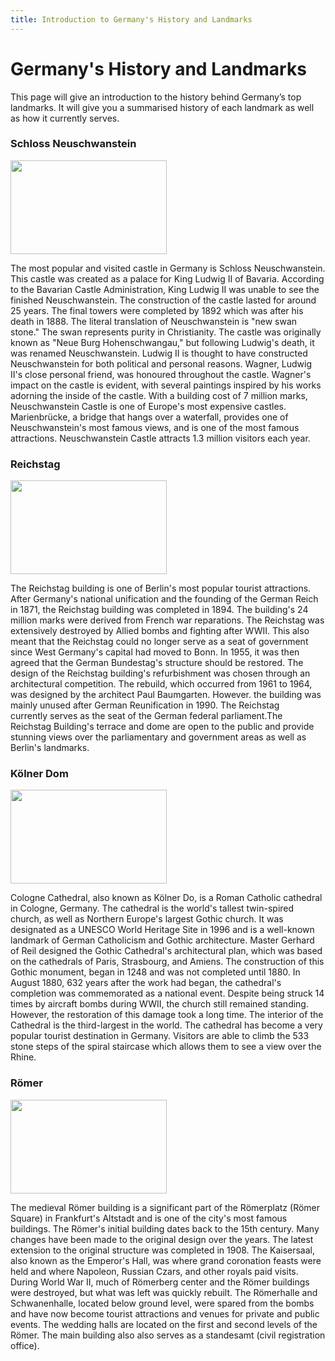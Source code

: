 ```yaml
---
title: Introduction to Germany's History and Landmarks
---
```


<h1>Germany's History and Landmarks</h1>
<p>This page will give an introduction to the history behind Germany’s top landmarks.  It will give you a summarised history of each landmark as well as how it currently serves.</p>
<div class="row">
<div class="col-sm-3">
 

<h3>Schloss Neuschwanstein</h3>
<p><img src="https://upload.wikimedia.org/wikipedia/commons/d/de/Schloss_Neuschwanstein%2C_view_from_Marienbrücke.jpg" width="250" height="150"></p>
<p>The most popular and visited castle in Germany is Schloss Neuschwanstein. This castle was created as a palace for King Ludwig II of Bavaria. According to the Bavarian Castle Administration, King Ludwig II was unable to see the finished Neuschwanstein. The construction of the castle lasted for around 25 years. The final towers were completed by 1892 which was after his death in 1888. The literal translation of Neuschwanstein is "new swan stone." The swan represents purity in Christianity. The castle was originally known as "Neue Burg Hohenschwangau," but following Ludwig's death, it was renamed Neuschwanstein. Ludwig II is thought to have constructed Neuschwanstein for both political and personal reasons. Wagner, Ludwig II's close personal friend, was honoured throughout the castle. Wagner's impact on the castle is evident, with several paintings inspired by his works adorning the inside of the castle.  With a building cost of 7 million marks, Neuschwanstein Castle is one of Europe's most expensive castles. Marienbrücke, a bridge that hangs over a waterfall, provides one of Neuschwanstein's most famous views, and is one of the most famous attractions. Neuschwanstein Castle attracts 1.3 million visitors each year.</p>
</div>

<div class="col-sm-3">
<h3>Reichstag</h3>
<p><img src="https://upload.wikimedia.org/wikipedia/commons/5/5b/Berlin_-_Reichstag_-_2020_-_cropped.jpg" width="250" height="150"></p>
<p>The Reichstag building is one of Berlin's most popular tourist attractions. After Germany's national unification and the founding of the German Reich in 1871, the Reichstag building was completed in 1894. The building's 24 million marks were derived from French war reparations. The Reichstag was extensively destroyed by Allied bombs and fighting after WWII. This also meant that the Reichstag could no longer serve as a seat of government since West Germany's capital had moved to Bonn. In 1955, it was then agreed that the German Bundestag's structure should be restored. The design of the Reichstag building's refurbishment was chosen through an architectural competition. The rebuild, which occurred from 1961 to 1964, was designed by the architect Paul Baumgarten. However. the building was mainly unused after German Reunification in 1990. The Reichstag currently serves as the seat of the German federal parliament.The Reichstag Building's terrace and dome are open to the public and provide stunning views over the parliamentary and government areas as well as Berlin's landmarks.</p>
</div>
  
<div class="col-sm-3">
<h3>Kölner Dom</h3>
<p><img src="https://upload.wikimedia.org/wikipedia/commons/4/4a/Koeln_-_Kölner_Dom_1.jpg" width="250" height="150"></p>
<p>Cologne Cathedral, also known as Kölner Do, is a Roman Catholic cathedral in Cologne, Germany. The cathedral is the world's tallest twin-spired church, as well as Northern Europe's largest Gothic church. It was designated as a UNESCO World Heritage Site in 1996 and is a well-known landmark of German Catholicism and Gothic architecture. Master Gerhard of Reil designed the Gothic Cathedral's architectural plan, which was based on the cathedrals of Paris, Strasbourg, and Amiens. The construction of this Gothic monument, began in 1248 and was not completed until 1880. In August 1880, 632 years after the work had began, the cathedral's completion was commemorated as a national event. Despite being struck 14 times by aircraft bombs during WWII, the church still remained standing. However, the restoration of this damage took a long time. The interior of the Cathedral is the third-largest in the world. The cathedral has become a very popular tourist destination in Germany. Visitors are able to climb the 533 stone steps of the spiral staircase which allows them to see a view over the Rhine. 
</p> 
</div>

<div class="col-sm-3">
<h3>Römer</h3>
<p><img src= "https://upload.wikimedia.org/wikipedia/commons/b/b5/Römer%2C_Frankfurt.jpg" width="250" height="150"></p>
<p>The medieval Römer building is a significant part of the Römerplatz (Römer Square) in Frankfurt's Altstadt and is one of the city's most famous buildings. The Römer's initial building dates back to the 15th century. Many changes have been made to the original design over the years. The latest extension to the original structure was completed in 1908. The Kaisersaal, also known as the Emperor's Hall, was where grand coronation feasts were held and where Napoleon, Russian Czars, and other royals paid visits. During World War II, much of Römerberg center and the Römer buildings were destroyed, but what was left was quickly rebuilt. The Römerhalle and Schwanenhalle, located below ground level, were spared from the bombs and have now become tourist attractions and venues for private and public events. The wedding halls are located on the first and second levels of the Römer. The main building also also serves as a standesamt (civil registration office). 
</p>
</div>

</div>
